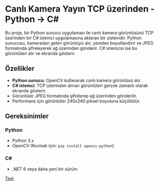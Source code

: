 # Canlı Kamera Yayın TCP üzerinden - Python -> C#
Bu proje, bir Python sunucu uygulaması ile canlı kamera görüntüsünü TCP üzerinden bir C# istemci uygulamasına aktaran bir sistemdir. Python sunucusu, kameradan gelen görüntüyü alır, yeniden boyutlandırır ve JPEG formatında şifreleyerek ağ üzerinden gönderir. C# istemcisi ise bu görüntüleri alır ve ekranda gösterir.

## Özellikler
- **Python sunucu**: OpenCV kullanarak canlı kamera görüntüsü alır.
- **C# istemci**: TCP üzerinden alınan görüntüleri gerçek zamanlı olarak ekranda gösterir.
- Görüntüler JPEG formatında şifrelenip ağ üzerinden gönderilir.
- Performans için görüntüler 240x240 piksel boyutuna küçültülür.

## Gereksinimler

### Python
- Python 3.x
- OpenCV (Kurmak için: `pip install opencv-python`)

### C# 
- .NET 6 veya daha yeni bir sürüm


[Test](https://github.com/Ugurhandasdemir/Canli-Kamera-Yayin-TCP-uzerinden-Python--C-/blob/main/test.jpg)
